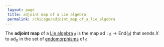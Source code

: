 ```yaml
---
 layout: page
 title: adjoint map of a Lie algebra
 permalink: /chicago/adjoint_map_of_a_lie_algebra
---
```

The **adjoint map** of a [Lie algebra](https://mathgloss.github.io/MathGloss/Lie_algebra) $\mathfrak g$ is the map $\text{ad}: \mathfrak g \to \text{End}(\mathfrak g)$ that sends $X$ to $\text{ad}_X$ in the set of [endomorphisms](https://mathgloss.github.io/MathGloss/endomorphism) of $\mathfrak g$.